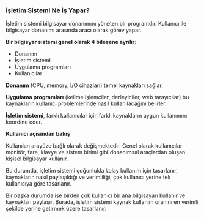 ### İşletim Sistemi Ne İş Yapar?

İşletim sistemi bilgisayar donanımını yöneten bir programdır. Kullanıcı ile bilgisayar donanımı arasında aracı olarak görev yapar.

**Bir bilgisyar sistemi genel olarak 4 bileşene ayrılır:**

- Donanım
- İşletim sistemi
- Uygulama programları
- Kullanıcılar

**Donanım** (CPU, memory, I/O cihazları) temel kaynakları sağlar.

**Uygulama programları** (kelime işlemciler, derleyiciler, web tarayıcılar) bu kaynakların kullanıcı problemlerinde nasıl kullanılacağını belirler.

**İşletim sistemi**, farklı kullanıcılar için farklı kaynakların uygun kullanımını koordine eder.

**Kullanıcı açısından bakış**

Kullanılan arayüze bağlı olarak değişmektedir.
Genel olarak kullanıcılar monitör, fare, klavye ve sistem birimi gibi donanımsal araçlardan oluşan kişisel bilgisayar kullanır.

Bu durumda, işletim sistemi çoğunlukla kolay kullanım için tasarlanır, kaynakların nasıl paylaşıldığı ve verimliliği, çok kullanıcı yerine tek kullanıcıya göre tasarlanır.

Bir başka durumda ise birden çok kullanıcı bir ana bilgisayarı kullanır ve kaynakları paylaşır. Burada, işletim sistemi kaynak kullanım oranını en verimli şekilde yerine getirmek üzere tasarlanır.
